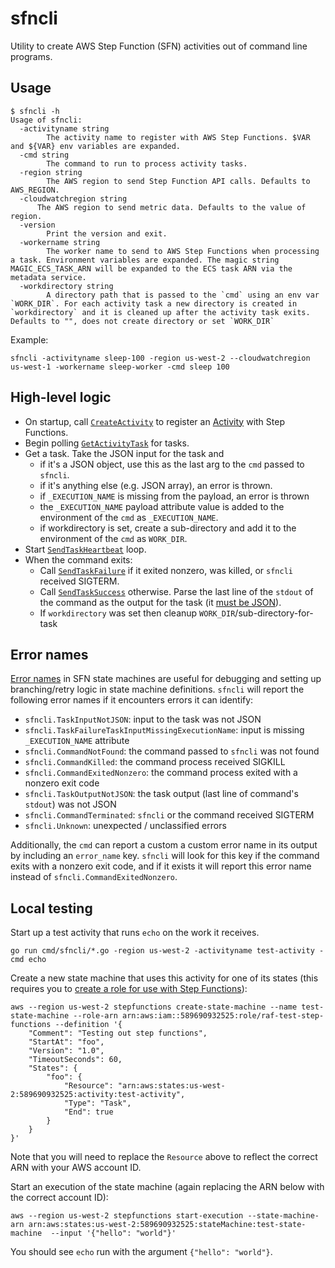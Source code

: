 # sfncli

Utility to create AWS Step Function (SFN) activities out of command line programs.

## Usage

```
$ sfncli -h
Usage of sfncli:
  -activityname string
    	The activity name to register with AWS Step Functions. $VAR and ${VAR} env variables are expanded.
  -cmd string
    	The command to run to process activity tasks.
  -region string
    	The AWS region to send Step Function API calls. Defaults to AWS_REGION.
  -cloudwatchregion string
      The AWS region to send metric data. Defaults to the value of region.
  -version
    	Print the version and exit.
  -workername string
    	The worker name to send to AWS Step Functions when processing a task. Environment variables are expanded. The magic string MAGIC_ECS_TASK_ARN will be expanded to the ECS task ARN via the metadata service.
  -workdirectory string
    	A directory path that is passed to the `cmd` using an env var `WORK_DIR`. For each activity task a new directory is created in `workdirectory` and it is cleaned up after the activity task exits. Defaults to "", does not create directory or set `WORK_DIR`
```

Example:

```
sfncli -activityname sleep-100 -region us-west-2 --cloudwatchregion us-west-1 -workername sleep-worker -cmd sleep 100
```

## High-level logic

- On startup, call [`CreateActivity`](http://docs.aws.amazon.com/step-functions/latest/apireference/API_CreateActivity.html) to register an [Activity](http://docs.aws.amazon.com/step-functions/latest/dg/concepts-activities.html) with Step Functions.
- Begin polling [`GetActivityTask`](http://docs.aws.amazon.com/step-functions/latest/apireference/API_GetActivityTask.html) for tasks.
- Get a task. Take the JSON input for the task and
  - if it's a JSON object, use this as the last arg to the `cmd` passed to `sfncli`.
  - if it's anything else (e.g. JSON array), an error is thrown.
  - if `_EXECUTION_NAME` is missing from the payload, an error is thrown
  - the `_EXECUTION_NAME` payload attribute value is added to the environment of the `cmd` as `_EXECUTION_NAME`.
  - if workdirectory is set, create a sub-directory and add it to the environment of the `cmd` as `WORK_DIR`.
- Start [`SendTaskHeartbeat`](http://docs.aws.amazon.com/step-functions/latest/apireference/API_SendTaskHeartbeat.html) loop.
- When the command exits:
  - Call [`SendTaskFailure`](http://docs.aws.amazon.com/step-functions/latest/apireference/API_SendTaskFailure.html) if it exited nonzero, was killed, or `sfncli` received SIGTERM.
  - Call [`SendTaskSuccess`](http://docs.aws.amazon.com/step-functions/latest/apireference/API_SendTaskSuccess.html) otherwise.
    Parse the last line of the `stdout` of the command as the output for the task (it [must be JSON](https://states-language.net/spec.html#data)).
  - If `workdirectory` was set then cleanup `WORK_DIR`/sub-directory-for-task

## Error names

[Error names](https://states-language.net/spec.html#error-names) in SFN state machines are useful for debugging and setting up branching/retry logic in state machine definitions.
`sfncli` will report the following error names if it encounters errors it can identify:

- `sfncli.TaskInputNotJSON`: input to the task was not JSON
- `sfncli.TaskFailureTaskInputMissingExecutionName`: input is missing `_EXECUTION_NAME` attribute
- `sfncli.CommandNotFound`: the command passed to `sfncli` was not found
- `sfncli.CommandKilled`: the command process received SIGKILL
- `sfncli.CommandExitedNonzero`: the command process exited with a nonzero exit code
- `sfncli.TaskOutputNotJSON`: the task output (last line of command's `stdout`) was not JSON
- `sfncli.CommandTerminated`: `sfncli` or the command received SIGTERM
- `sfncli.Unknown`: unexpected / unclassified errors

Additionally, the `cmd` can report a custom a custom error name in its output by including an `error_name` key.
`sfncli` will look for this key if the command exits with a nonzero exit code, and if it exists it will report this error name instead of `sfncli.CommandExitedNonzero`.

## Local testing

Start up a test activity that runs `echo` on the work it receives.

```
go run cmd/sfncli/*.go -region us-west-2 -activityname test-activity -cmd echo
```

Create a new state machine that uses this activity for one of its states (this requires you to [create a role for use with Step Functions](http://docs.aws.amazon.com/step-functions/latest/dg/procedure-create-iam-role.html)):

```
aws --region us-west-2 stepfunctions create-state-machine --name test-state-machine --role-arn arn:aws:iam::589690932525:role/raf-test-step-functions --definition '{
    "Comment": "Testing out step functions",
    "StartAt": "foo",
    "Version": "1.0",
    "TimeoutSeconds": 60,
    "States": {
        "foo": {
            "Resource": "arn:aws:states:us-west-2:589690932525:activity:test-activity",
            "Type": "Task",
            "End": true
        }
    }
}'
```

Note that you will need to replace the `Resource` above to reflect the correct ARN with your AWS account ID.

Start an execution of the state machine (again replacing the ARN below with the correct account ID):

```
aws --region us-west-2 stepfunctions start-execution --state-machine-arn arn:aws:states:us-west-2:589690932525:stateMachine:test-state-machine  --input '{"hello": "world"}'
```

You should see `echo` run with the argument `{"hello": "world"}`.

